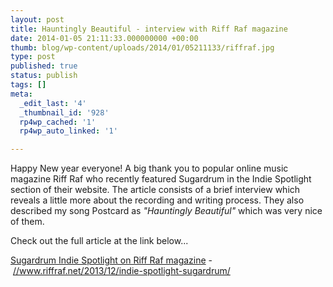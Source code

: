 ```yaml
---
layout: post
title: Hauntingly Beautiful - interview with Riff Raf magazine
date: 2014-01-05 21:11:33.000000000 +00:00
thumb: blog/wp-content/uploads/2014/01/05211133/riffraf.jpg
type: post
published: true
status: publish
tags: []
meta:
  _edit_last: '4'
  _thumbnail_id: '928'
  rp4wp_cached: '1'
  rp4wp_auto_linked: '1'

---
```

<p>Happy New year everyone! A big thank you to popular online music magazine Riff Raf who recently featured Sugardrum in the Indie Spotlight section of their website. The article consists of a brief interview which reveals a little more about the recording and writing process. They also described my song Postcard as <em>"Hauntingly Beautiful"</em> which was very nice of them.</p>

<p>Check out the full article at the link below...</p>
<p><a title="Indie Spotlight: Sugardrum" href="//www.riffraf.net/2013/12/indie-spotlight-sugardrum/" target="_blank">Sugardrum Indie Spotlight on Riff Raf magazine</a> - <a title="Indie Spotlight: Sugardrum" href="//www.riffraf.net/2013/12/indie-spotlight-sugardrum/" target="_blank">//www.riffraf.net/2013/12/indie-spotlight-sugardrum/</a></p>
